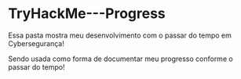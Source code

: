 # TryHackMe---Progress
Essa pasta mostra meu desenvolvimento com o passar do tempo em Cybersegurança!

Sendo usada como forma de documentar meu progresso conforme o passar do tempo!
